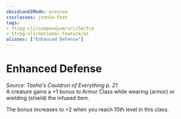 ```yaml
---
obsidianUIMode: preview
cssclasses: json5e-feat
tags:
- ttrpg-cli/compendium/src/5e/tce
- ttrpg-cli/optional-feature/ai
aliases: ["Enhanced Defense"]
---
```

# Enhanced Defense
*Source: Tasha's Cauldron of Everything p. 21*  
A creature gains a +1 bonus to Armor Class while wearing (armor) or wielding (shield) the infused item.

The bonus increases to +2 when you reach 10th level in this class.